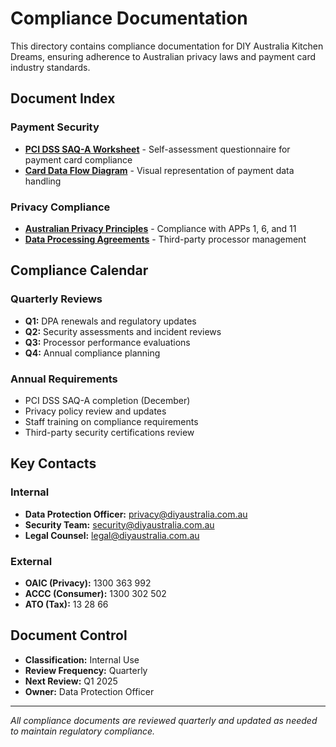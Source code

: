 # Compliance Documentation

This directory contains compliance documentation for DIY Australia Kitchen Dreams, ensuring adherence to Australian privacy laws and payment card industry standards.

## Document Index

### Payment Security
- **[PCI DSS SAQ-A Worksheet](./pci-dss-saq-a.md)** - Self-assessment questionnaire for payment card compliance
- **[Card Data Flow Diagram](./card-data-flow-diagram.md)** - Visual representation of payment data handling

### Privacy Compliance
- **[Australian Privacy Principles](./australian-privacy-principles.md)** - Compliance with APPs 1, 6, and 11
- **[Data Processing Agreements](./data-processing-agreements.md)** - Third-party processor management

## Compliance Calendar

### Quarterly Reviews
- **Q1:** DPA renewals and regulatory updates
- **Q2:** Security assessments and incident reviews  
- **Q3:** Processor performance evaluations
- **Q4:** Annual compliance planning

### Annual Requirements
- PCI DSS SAQ-A completion (December)
- Privacy policy review and updates
- Staff training on compliance requirements
- Third-party security certifications review

## Key Contacts

### Internal
- **Data Protection Officer:** privacy@diyaustralia.com.au
- **Security Team:** security@diyaustralia.com.au
- **Legal Counsel:** legal@diyaustralia.com.au

### External
- **OAIC (Privacy):** 1300 363 992
- **ACCC (Consumer):** 1300 302 502
- **ATO (Tax):** 13 28 66

## Document Control
- **Classification:** Internal Use
- **Review Frequency:** Quarterly
- **Next Review:** Q1 2025
- **Owner:** Data Protection Officer

---
*All compliance documents are reviewed quarterly and updated as needed to maintain regulatory compliance.*